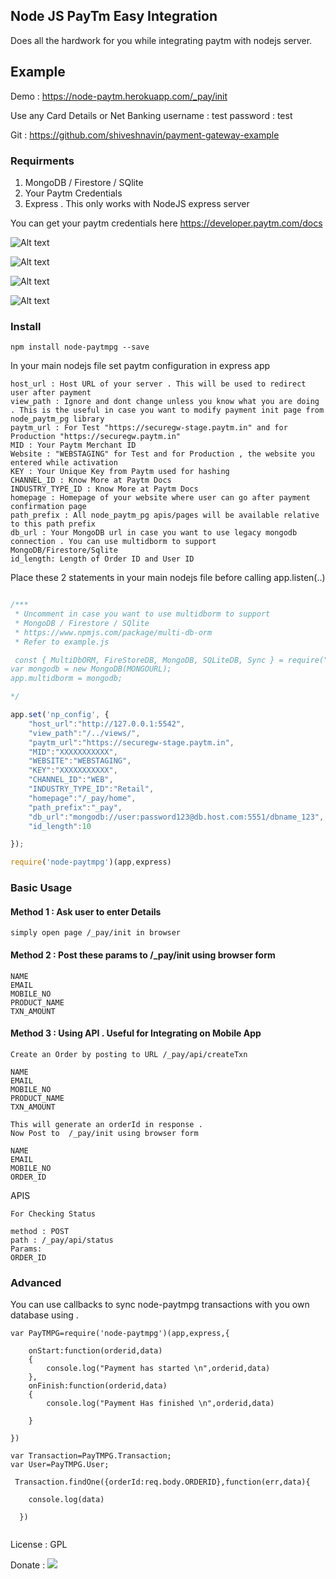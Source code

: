 ## Node JS PayTm Easy Integration

Does all the hardwork for you while integrating paytm with nodejs server. 

## Example 

Demo : https://node-paytm.herokuapp.com/_pay/init

Use any Card Details or Net Banking 
username : test
password : test

Git : https://github.com/shiveshnavin/payment-gateway-example

### Requirments

1. MongoDB / Firestore / SQlite
2. Your Paytm Credentials 
3. Express . This only works with NodeJS express server

You can get your paytm credentials here
https://developer.paytm.com/docs



![Alt text](public/start.png "Start")

![Alt text](public/start2.png "Start")

![Alt text](public/pay.png "Start")

![Alt text](public/stat.png "Start")
 

### Install

```code
npm install node-paytmpg --save
```

In your main nodejs file set paytm configuration in express app


```code
host_url : Host URL of your server . This will be used to redirect user after payment
view_path : Ignore and dont change unless you know what you are doing . This is the useful in case you want to modify payment init page from node_paytm_pg library
paytm_url : For Test "https://securegw-stage.paytm.in" and for Production "https://securegw.paytm.in"
MID : Your Paytm Merchant ID
Website : "WEBSTAGING" for Test and for Production , the website you entered while activation
KEY : Your Unique Key from Paytm used for hashing 
CHANNEL_ID : Know More at Paytm Docs
INDUSTRY_TYPE_ID : Know More at Paytm Docs
homepage : Homepage of your website where user can go after payment confirmation page
path_prefix : All node_paytm_pg apis/pages will be available relative to this path prefix
db_url : Your MongoDB url in case you want to use legacy mongodb connection . You can use multidborm to support MongoDB/Firestore/Sqlite
id_length: Length of Order ID and User ID

```

Place these 2 statements in your main nodejs file before calling app.listen(..)

```javascript

/*** 
 * Uncomment in case you want to use multidborm to support 
 * MongoDB / Firestore / SQlite
 * https://www.npmjs.com/package/multi-db-orm
 * Refer to example.js

 const { MultiDbORM, FireStoreDB, MongoDB, SQLiteDB, Sync } = require("multi-db-orm");
var mongodb = new MongoDB(MONGOURL);
app.multidborm = mongodb;

*/

app.set('np_config', {
    "host_url":"http://127.0.0.1:5542", 
    "view_path":"/../views/",
    "paytm_url":"https://securegw-stage.paytm.in",
    "MID":"XXXXXXXXXXX",
    "WEBSITE":"WEBSTAGING",
    "KEY":"XXXXXXXXXXX",
    "CHANNEL_ID":"WEB", 
    "INDUSTRY_TYPE_ID":"Retail",
    "homepage":"/_pay/home",
    "path_prefix":"_pay",
    "db_url":"mongodb://user:password123@db.host.com:5551/dbname_123", // Remove this property in case you want to use multidborm
    "id_length":10

});

require('node-paytmpg')(app,express)

```

### Basic Usage 
 

#### Method 1 : Ask user to enter Details
```
simply open page /_pay/init in browser
```
#### Method 2 : Post these params to /_pay/init using browser form
```
NAME
EMAIL
MOBILE_NO
PRODUCT_NAME
TXN_AMOUNT
```

####  Method 3 : Using API . Useful for Integrating on Mobile App
```
Create an Order by posting to URL /_pay/api/createTxn

NAME
EMAIL
MOBILE_NO
PRODUCT_NAME
TXN_AMOUNT

This will generate an orderId in response . 
Now Post to  /_pay/init using browser form

NAME
EMAIL
MOBILE_NO
ORDER_ID

```
APIS
```
For Checking Status

method : POST
path : /_pay/api/status
Params:
ORDER_ID

```

### Advanced  

You can use callbacks to sync node-paytmpg transactions with you own database using .

```
var PayTMPG=require('node-paytmpg')(app,express,{

    onStart:function(orderid,data)
    {
        console.log("Payment has started \n",orderid,data)
    },
    onFinish:function(orderid,data)
    {
        console.log("Payment Has finished \n",orderid,data)

    }

})

var Transaction=PayTMPG.Transaction;
var User=PayTMPG.User;

 Transaction.findOne({orderId:req.body.ORDERID},function(err,data){

	console.log(data)	

  })


```



License : GPL

Donate : 
[<img src="https://www.iconfinder.com/icons/379454/download/png/128">](https://www.instamojo.com/@shiveshnavin)


